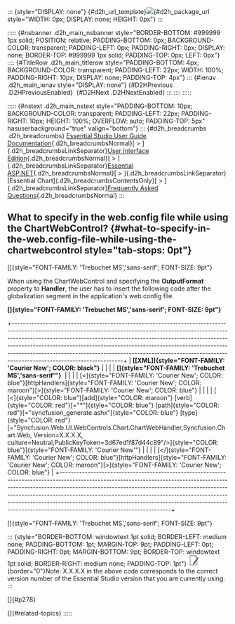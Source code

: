 ::: {style="DISPLAY: none"}
[](ms-xhelp:///?Id=d2h_url_template){#d2h_url_template}![](!package_url!){#d2h_package_url style="WIDTH: 0px; DISPLAY: none; HEIGHT: 0px"}
:::

::::: {#nsbanner .d2h_main_nsbanner style="BORDER-BOTTOM: #999999 1px solid; POSITION: relative; PADDING-BOTTOM: 0px; BACKGROUND-COLOR: transparent; PADDING-LEFT: 0px; PADDING-RIGHT: 0px; DISPLAY: none; BORDER-TOP: #999999 1px solid; PADDING-TOP: 0px; LEFT: 0px"}
:::: {#TitleRow .d2h_main_titlerow style="PADDING-BOTTOM: 4px; BACKGROUND-COLOR: transparent; PADDING-LEFT: 22px; WIDTH: 100%; PADDING-RIGHT: 10px; DISPLAY: none; PADDING-TOP: 4px"}
::: {#ienav .d2h_main_ienav style="DISPLAY: none"}
[](ms-xhelp:///?Id=2305b8cb-a003-499d-b4c1-af632911b9e2){#D2HPrevious .D2HPreviousEnabled}  [](ms-xhelp:///?Id=4dd584c1-d15c-410c-8c1d-69d8048c954f){#D2HNext .D2HNextEnabled}
:::
::::
:::::

::::: {#nstext .d2h_main_nstext style="PADDING-BOTTOM: 10px; BACKGROUND-COLOR: transparent; PADDING-LEFT: 22px; PADDING-RIGHT: 10px; HEIGHT: 100%; OVERFLOW: auto; PADDING-TOP: 5px" hasuserbackground="true" valign="bottom"}
::: {#d2h_breadcrumbs .d2h_breadcrumbs}
[Essential Studio User Guide Documentation](ms-xhelp:///?Id=12457748-09e3-4d74-a240-8e049cedf030){.d2h_breadcrumbsNormal}[ \> ]{.d2h_breadcrumbsLinkSeparator}[User Interface Edition](ms-xhelp:///?Id=c29296b7-531c-413b-a0ec-488ca1f7f669){.d2h_breadcrumbsNormal}[ \> ]{.d2h_breadcrumbsLinkSeparator}[Essential ASP.NET](ms-xhelp:///?Id=25c35330-c127-4dad-9a92-ed79dc7261a6){.d2h_breadcrumbsNormal}[ \> ]{.d2h_breadcrumbsLinkSeparator}[Essential Chart]{.d2h_breadcrumbsContentsOnly}[ \> ]{.d2h_breadcrumbsLinkSeparator}[Frequently Asked Questions](ms-xhelp:///?Id=1b226732-e1b8-4c4e-ba8f-146df1770f24){.d2h_breadcrumbsNormal}
:::

## What to specify in the web.config file while using the ChartWebControl? {#what-to-specify-in-the-web.config-file-while-using-the-chartwebcontrol style="tab-stops: 0pt"}

[]{style="FONT-FAMILY: 'Trebuchet MS','sans-serif'; FONT-SIZE: 9pt"} 

When using the ChartWebControl and specifying the **OutputFormat** property to **Handler**, the user has to insert the following code after the globalization segment in the application\'s web.config file.

**[]{style="FONT-FAMILY: 'Trebuchet MS','sans-serif'; FONT-SIZE: 9pt"}** 

+---------------------------------------------------------------------------------------------------------------------------------------------------------------------------------------------------------------------------------------------------------------------------------------------------------------------------------------------------------------------------------------------------------------------------------------------+
| **[\[XML\]]{style="FONT-FAMILY: 'Courier New'; COLOR: black"}**                                                                                                                                                                                                                                                                                                                                                                             |
|                                                                                                                                                                                                                                                                                                                                                                                                                                             |
| **[]{style="FONT-FAMILY: 'Trebuchet MS','sans-serif'"}**                                                                                                                                                                                                                                                                                                                                                                                    |
|                                                                                                                                                                                                                                                                                                                                                                                                                                             |
| [\<]{style="FONT-FAMILY: 'Courier New'; COLOR: blue"}[httpHandlers]{style="FONT-FAMILY: 'Courier New'; COLOR: maroon"}[\>]{style="FONT-FAMILY: 'Courier New'; COLOR: blue"}                                                                                                                                                                                                                                                                 |
|                                                                                                                                                                                                                                                                                                                                                                                                                                             |
| [    [\<]{style="COLOR: blue"}[add]{style="COLOR: maroon"} [verb]{style="COLOR: red"}[=\"\*\"]{style="COLOR: blue"} [path]{style="COLOR: red"}[=\"syncfusion_generate.ashx\"]{style="COLOR: blue"} [type]{style="COLOR: red"}[=\"Syncfusion.Web.UI.WebControls.Chart.ChartWebHandler,Syncfusion.Chart.Web, Version=X.X.X.X, culture=Neutral,PublicKeyToken=3d67ed1f87d44c89\"/\>]{style="COLOR: blue"}]{style="FONT-FAMILY: 'Courier New'"} |
|                                                                                                                                                                                                                                                                                                                                                                                                                                             |
| [\</]{style="FONT-FAMILY: 'Courier New'; COLOR: blue"}[httpHandlers]{style="FONT-FAMILY: 'Courier New'; COLOR: maroon"}[\>]{style="FONT-FAMILY: 'Courier New'; COLOR: blue"}                                                                                                                                                                                                                                                                |
+---------------------------------------------------------------------------------------------------------------------------------------------------------------------------------------------------------------------------------------------------------------------------------------------------------------------------------------------------------------------------------------------------------------------------------------------+

[]{style="FONT-FAMILY: 'Trebuchet MS','sans-serif'; FONT-SIZE: 9pt"} 

::: {style="BORDER-BOTTOM: windowtext 1pt solid; BORDER-LEFT: medium none; PADDING-BOTTOM: 1pt; MARGIN-TOP: 9pt; PADDING-LEFT: 0pt; PADDING-RIGHT: 0pt; MARGIN-BOTTOM: 9pt; BORDER-TOP: windowtext 1pt solid; BORDER-RIGHT: medium none; PADDING-TOP: 1pt"}
![](ImagesExt/image64_1.jpg){border="0"}Note: X.X.X.X in the above code corresponds to the correct version number of the Essential Studio version that you are currently using.
:::

[]{#p278} 

[]{#related-topics}
:::::
